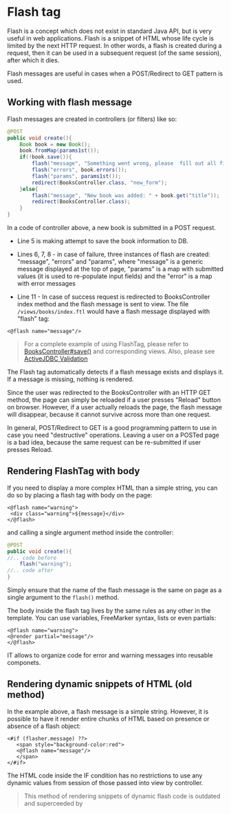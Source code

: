 # Flash tag


Flash is a concept which does not exist in standard Java API, but is very useful in web applications. Flash is a snippet
of HTML whose life cycle is limited by the next HTTP request. In other words, a flash is created during a request, then
it can be used in a subsequent request (of the same session), after which it dies.

Flash messages are useful in cases when a POST/Redirect to GET pattern is used.

## Working with flash message

Flash messages are created in controllers (or filters) like so:

~~~~ {.java .numberLines .sp-code-number}
@POST
public void create(){
    Book book = new Book();
    book.fromMap(params1st());
    if(!book.save()){
        flash("message", "Something went wrong, please  fill out all fields");
        flash("errors", book.errors());
        flash("params", params1st());
        redirect(BooksController.class, "new_form");
    }else{
        flash("message", "New book was added: " + book.get("title"));
        redirect(BooksController.class);
    }
}
~~~~

In a code of controller above, a new book is submitted in a POST request.

* Line 5 is making attempt to save the book information to DB.

* Lines 6, 7, 8  - in case of failure, three instances of flash are created: "message", "errors" and "params", where "message"
is a generic message displayed at the top of page, "params" is a map with submitted values
(it is used  to re-populate input fields) and the "error" is a map with error messages

* Line 11 -  In case of success request is redirected to BooksController index method and the flash message is sent to view.
The file `/views/books/index.ftl` would have a flash message displayed with "flash" tag:

~~~~ {.html}
<@flash name="message"/>
~~~~

> For a complete example of using FlashTag, please refer to [BooksController#save()](https://github.com/javalite/activeweb-simple/blob/master/src/main/java/app/controllers/BooksController.java#L45)
and corresponding views. Also, please see [ActiveJDBC Validation](validations)


The Flash tag automatically detects if a flash message exists and displays it. If a message is missing, nothing is rendered.

Since the user was redirected to the BooksController with an HTTP GET method, the page can simply be reloaded if a user
presses "Reload" button on browser. However, if a user actually reloads the page, the flash message will disappear,
because it cannot survive across more than one request.

In general, POST/Redirect to GET is a good programming pattern to use in case you need "destructive" operations.
Leaving a user on a POSTed page is a bad idea, because the same request can be re-submitted if user presses Reload.


## Rendering FlashTag with body

If you need to display a more complex HTML than a simple string, you can do so by placing a flash tag with body on the page: 

~~~~ {.html}
<@flash name="warning">
 <div class="warning">${message}</div>
</@flash>
~~~~

and calling a single argument method inside the controller: 

~~~~ {.java .numberLines .sp-code-number}
@POST
public void create(){
//.. code before
    flash("warning");
//.. code after
}
~~~~

Simply ensure that the name of the flash message is the same on page as a single argument to the `flash()` method.


The body inside the flash tag lives by the same rules as any other in the template. You can use variables, FreeMarker syntax, lists or even 
partials: 

~~~~ {.html}
<@flash name="warning">
<@render partial="message"/>
</@flash>
~~~~

IT allows to organize code for error and warning messages into reusable componets. 



## Rendering dynamic snippets of HTML (old method)

In the example above, a flash message is a simple string. However, it is possible to have it render entire chunks of
HTML based on presence or absence of a flash object:

~~~~ {.html}
<#if (flasher.message) ??>
   <span style="background-color:red">
   <@flash name="message"/>
   </span>
</#if>
~~~~

The HTML code inside the IF condition has no restrictions to use any dynamic values from session of those passed into view by controller.

> This method of rendering snippets of dynamic flash code is outdated and superceeded by 
